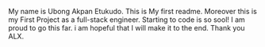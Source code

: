 My name is Ubong Akpan Etukudo.
This is My first readme.
Moreover this is my First Project as a full-stack engineer.
Starting to code is so sool! I am proud to go this far.
i am hopeful that I will make it to the end. Thank you ALX.
